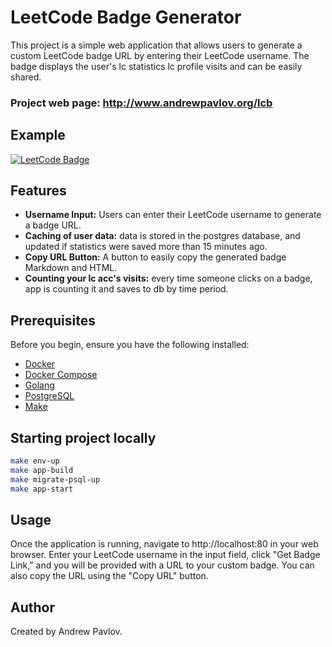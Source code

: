 # LeetCode Badge Generator

This project is a simple web application that allows users to generate a custom LeetCode badge URL by entering their LeetCode username. The badge displays the user's lc statistics lc profile visits and can be easily shared.

### Project web page: http://www.andrewpavlov.org/lcb

## Example
[![LeetCode Badge](http://andrewpavlov.org/lcb/api/slug/MURASAME_/badge.svg)](http://www.andrewpavlov.org/lcb/MURASAME_/redirect)

## Features

- **Username Input:** Users can enter their LeetCode username to generate a badge URL.
- **Caching of user data:** data is stored in the postgres database, and updated if statistics were saved more than 15 minutes ago.
- **Copy URL Button:** A button to easily copy the generated badge Markdown and HTML.
- **Counting your lc acc's visits:** every time someone clicks on a badge, app is counting it and saves to db by time period.
## Prerequisites

Before you begin, ensure you have the following installed:

- [Docker](https://www.docker.com/)
- [Docker Compose](https://docs.docker.com/compose/install/)
- [Golang](https://go.dev/doc/install)
- [PostgreSQL](https://www.postgresql.org/download/)
- [Make](https://www.gnu.org/software/make/)

## Starting project locally

```bash
make env-up
make app-build
make migrate-psql-up
make app-start
````

## Usage
Once the application is running, navigate to http://localhost:80 in your web browser. Enter your LeetCode username in the input field, click "Get Badge Link," and you will be provided with a URL to your custom badge. You can also copy the URL using the "Copy URL" button.

## Author
Created by Andrew Pavlov.


